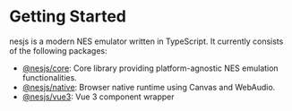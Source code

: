 # Getting Started

nesjs is a modern NES emulator written in TypeScript. It currently consists of the following packages:

- [@nesjs/core](./core): Core library providing platform-agnostic NES emulation functionalities.
- [@nesjs/native](./native): Browser native runtime using Canvas and WebAudio.
- [@nesjs/vue3](./vue3): Vue 3 component wrapper